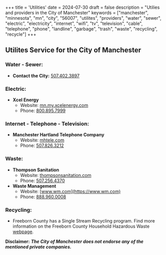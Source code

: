 +++
title = 'Utilities'
date = 2024-07-30
draft = false
description = "Utilies and providers in the City of Manchester"
keywords = ["manchester", "minnesota", "mn", "city", "56007", "utilites", "providers", "water", "sewer", "electric", "electricity", "internet", "wifi", "tv", "television", "cable", "telephone", "phone", "landline", "garbage", "trash", "waste", "recycling", "recycle"]
+++
## Utilites Service for the City of Manchester ##
### Water - Sewer:
- **Contact the City:** [507.402.3897](tel:5074023897)
### Electric:
- **Xcel Energy**
    - Website: [mn.my.xcelenergy.com](https://mn.my.xcelenergy.com/)
    - Phone: [800.895.7999](tel:18008957999)
### Internet - Telephone - Television:
- **Manchester Hartland Telephone Company**
    - Website: [mhtele.com](https://mhtele.com)
    - Phone: [507.826.3212](tel:5078263212)
### Waste:
- **Thompson Sanitation**
    - Website: [thompsonsanitation.com](https://thompsonsanitation.com/)
    - Phone: [507.256.4370](tel:5072564370)
- **Waste Management**
    - Website: [www.wm.com](https://www.wm.com)
    - Phone: [888.960.0008](tel:18889600008)
### Recycling:
- Freeborn County has a Single Stream Recycling program. Find more information on the Freeborn County Household Hazardous Waste [webpage](https://www.co.freeborn.mn.us/177/Recycling-Household-Hazardous-Waste-HHW).

**Disclaimer:** ***The City of Manchester does not endorse any of the mentioned private companies.***